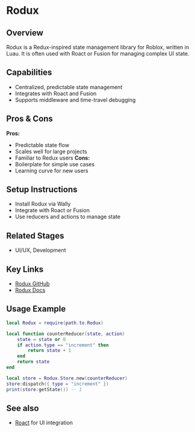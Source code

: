# Rodux

## Overview
Rodux is a Redux-inspired state management library for Roblox, written in Luau. It is often used with Roact or Fusion for managing complex UI state.

## Capabilities
- Centralized, predictable state management
- Integrates with Roact and Fusion
- Supports middleware and time-travel debugging

## Pros & Cons
**Pros:**
- Predictable state flow
- Scales well for large projects
- Familiar to Redux users
**Cons:**
- Boilerplate for simple use cases
- Learning curve for new users

## Setup Instructions
- Install Rodux via Wally
- Integrate with Roact or Fusion
- Use reducers and actions to manage state

## Related Stages
- UI/UX, Development 

## Key Links
- [Rodux GitHub](https://github.com/Roblox/rodux)
- [Rodux Docs](https://roblox.github.io/rodux/) 

## Usage Example
```lua
local Rodux = require(path.to.Rodux)

local function counterReducer(state, action)
    state = state or 0
    if action.type == "increment" then
        return state + 1
    end
    return state
end

local store = Rodux.Store.new(counterReducer)
store:dispatch({ type = "increment" })
print(store:getState()) -- 1
```

## See also
- [Roact](./Roact.md) for UI integration 